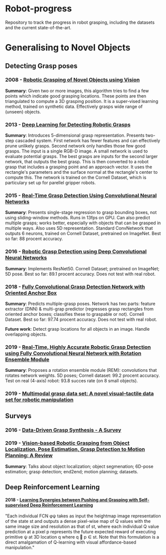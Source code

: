 # Robot-progress
Repository to track the progress in robot grasping, including the datasets and the current state-of-the-art.

# Generalising to Novel Objects


## Detecting Grasp poses

### 2008 - [Robotic Grasping of Novel Objects using Vision](http://pr.cs.cornell.edu/grasping/IJRR_saxena_etal_roboticgraspingofnovelobjects.pdf)
**Summary**: Given two or more images, this algorithm tries to find a few points which indicate good grasping locations. These points are then triangulated to compute a 3D grasping position. It is a super-vised learning method, trained on synthetic data. Effectively grasps wide range of (unseen) objects. 

### 2013 - [Deep Learning for Detecting Robotic Grasps](https://arxiv.org/abs/1301.3592)
**Summary**: Introduces 5-dimensional grasp representation. Presents two-step cascaded system. First network has fewer features and can effectively prune unlikely grasps. Second network only handles those few good grasps. The input is a single RGB-D image. A small network is used to evaluate potential grasps. The best grasps are inputs for the second larger network, that outputs the best grasp. This is then converted to a robot grasp that includes a grasping point and an approach vector. It uses the rectangle's parameters and the surface normal at the rectangle's center to compute this. The network is trained on the Cornell Dataset, which is particulary set up for parellel gripper robots.

### 2015 - [Real-Time Grasp Detection Using Convolutional Neural Networks](https://arxiv.org/abs/1412.3128)
**Summary**: Presents single-stage regression to grasp bounding boxes, not using sliding-window methods. Runs in 13fps on GPU. Can also predict multiple grasps; works better, especially with objects that can be grasped in multiple ways. Also uses 5D representation. Standard ConvNetwork that outputs 6 neurons, trained on Cornell Dataset, pretrained on ImageNet. Best so far: 88 procent accuracy. 

### 2016 - [Robotic Grasp Detection using Deep Convolutional Neural Networks](https://arxiv.org/abs/1611.08036)
**Summary**: Implements ResNet50. Cornell Dataset; pretrained on ImageNet; 5D pose. Best so far: 89.1 procent accuracy. Does not test with real robot.

### 2018 - [Fully Convolutional Grasp Detection Network with Oriented Anchor Box](https://arxiv.org/abs/1803.02209)
**Summary**: Predicts multiple-grasp poses. Network has two parts: feature extractor (DNN) & multi-grap predictor (regresses grasp rectangles from oriented anchor boxes; classifies these to graspable or not). Cornell Dataset. Best so far: 97.74 procent accuracy.  Does not test with real robot.

**Future work**: Detect grasp locations for all objects in an image. Handle overlapping objects. 

### 2019 - [Real-Time, Highly Accurate Robotic Grasp Detection using Fully Convolutional Neural Network with Rotation Ensemble Module](https://arxiv.org/abs/1812.07762)
**Summary**: Proposes a rotation ensemble module (REM): convolutions that rotates network weights. 5D poses; Cornell dataset: 99.2 procent accuracy. Test on real (4-axis) robot: 93.8 succes rate (on 8 small objects).

### 2019 - [Multimodal grasp data set: A novel visual–tactile data set for robotic manipulation](https://journals.sagepub.com/doi/10.1177/1729881418821571)


## Surveys 

### 2016 - [Data-Driven Grasp Synthesis - A Survey](https://arxiv.org/pdf/1309.2660.pdf)

### 2019 - [Vision-based Robotic Grasping from Object Localization, Pose Estimation, Grasp Detection to Motion Planning: A Review](https://arxiv.org/abs/1905.06658)
**Summary**: Talks about object localization; object segmenation; 6D-pose estimation; grasp detection; end2end; motion planning; datasets. 


## Deep Reinforcement Learning

#### 2018 - [Learning Synergies between Pushing and Grasping with Self-supervised Deep Reinforcement Learning](https://arxiv.org/abs/1803.09956)

"Each individual FCN φψ takes as input the heightmap image representation of the state st and outputs a dense pixel-wise map of Q values with the same image size and resolution as that of st, where each individual Q value prediction at a pixel p represents the future expected reward of executing primitive ψ at 3D location q where q 􏰏 p ∈ st. Note that this formulation is a direct amalgamation of Q-learning with visual affordance-based manipulation."


